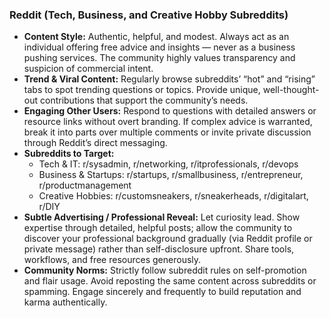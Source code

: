 ### Reddit (Tech, Business, and Creative Hobby Subreddits)

- **Content Style:** Authentic, helpful, and modest. Always act as an individual offering free advice and insights — never as a business pushing services. The community highly values transparency and suspicion of commercial intent.
- **Trend & Viral Content:** Regularly browse subreddits’ “hot” and “rising” tabs to spot trending questions or topics. Provide unique, well-thought-out contributions that support the community’s needs.
- **Engaging Other Users:** Respond to questions with detailed answers or resource links without overt branding. If complex advice is warranted, break it into parts over multiple comments or invite private discussion through Reddit’s direct messaging.
- **Subreddits to Target:**
  - Tech & IT: r/sysadmin, r/networking, r/itprofessionals, r/devops
  - Business & Startups: r/startups, r/smallbusiness, r/entrepreneur, r/productmanagement
  - Creative Hobbies: r/customsneakers, r/sneakerheads, r/digitalart, r/DIY
- **Subtle Advertising / Professional Reveal:** Let curiosity lead. Show expertise through detailed, helpful posts; allow the community to discover your professional background gradually (via Reddit profile or private message) rather than self-disclosure upfront. Share tools, workflows, and free resources generously.
- **Community Norms:** Strictly follow subreddit rules on self-promotion and flair usage. Avoid reposting the same content across subreddits or spamming. Engage sincerely and frequently to build reputation and karma authentically.
